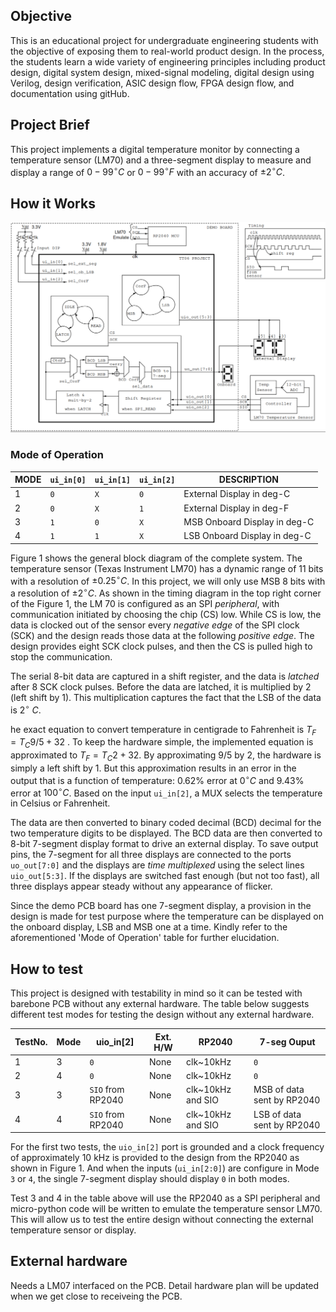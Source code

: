 <!---

This file is used to generate your project datasheet. Please fill in the information below and delete any unused
sections.

You can also include images in this folder and reference them in the markdown. Each image must be less than
512 kb in size, and the combined size of all images must be less than 1 MB.
-->

## Objective

This is an educational project for undergraduate engineering students with the objective of exposing them to real-world product design. In the process, the students learn a wide variety of engineering principles including product design, digital system design, mixed-signal modeling, digital design using Verilog, design verification, ASIC design flow, FPGA design flow, and documentation using gitHub.

## Project Brief

This project implements a digital temperature monitor by connecting a temperature sensor (LM70) and a three-segment display to measure and display a range of $0-99^\circ C$ or $0-99^\circ F$ with an accuracy of $\pm 2^\circ C$.

## How it Works

![Block diagram of the complete system.](tt06-blockdiag.png) 

### Mode of Operation

| MODE | `ui_in[0]` | `ui_in[1]` | `ui_in[2]` | DESCRIPTION |
|-|-|-|-|-|
| 1 | `0` | `X` | `0` | External Display in deg-C |
| 2 | `0` | `X` | `1` | External Display in deg-F |
| 3 | `1` | `0` | `X` | MSB Onboard Display in deg-C |
| 4 | `1` | `1` | `X` | LSB Onboard Display in deg-C |

Figure 1 shows the general block diagram of the complete system. The temperature sensor (Texas Instrument LM70) has a dynamic range of 11 bits with a resolution of $\pm 0.25^\circ C$. In this project, we will only use MSB 8 bits with a resolution of $\pm 2^\circ C$. As shown in the timing diagram in the top right corner of the Figure 1, the LM 70 is configured as an SPI _peripheral_, with communication initiated by choosing the chip (CS) low. While CS is low, the data is clocked out of the sensor every _negative edge_ of the SPI clock (SCK) and the design reads those data at the following _positive edge_. The design provides eight SCK clock pulses, and then the CS is pulled high to stop the communication.

The serial 8-bit data are captured in a shift register, and the data is _latched_ after 8 SCK clock pulses. Before the data are latched, it is multiplied by 2 (left shift by 1). This multiplication captures the fact that the LSB of the data is $2^\circ~C$.

he exact equation to convert temperature in centigrade to Fahrenheit is $T_F = T_C 9/5 + 32$ . To keep the hardware simple, the implemented equation is approximated to $T_F = T_C 2 + 32$. By approximating $9/5$ by $2$, the hardware is simply a left shift by 1. But this approximation results in an error in the output that is a function of temperature: $0.62\%$ error at $0^\circ C$ and $9.43\%$ error at $100^\circ C$. Based on the input `ui_in[2]`, a MUX selects the temperature in Celsius or Fahrenheit. 

The data are then converted to binary coded decimal (BCD) decimal for the two temperature digits to be displayed. The BCD data are then converted to 8-bit 7-segment display format to drive an external display. To save output pins, the 7-segment for all three displays are connected to the ports `uo_out[7:0]` and the displays are _time multiplexed_ using the select lines `uio_out[5:3]`. If the displays are switched fast enough (but not too fast), all three displays appear steady without any appearance of flicker.

Since the demo PCB board has one 7-segment display, a provision in the design is made for test purpose where the temperature can be displayed on the onboard display, LSB and MSB one at a time. Kindly refer to the aforementioned 'Mode of Operation' table for further elucidation.

## How to test

This project is designed with testability in mind so it can be tested with barebone PCB without any external hardware. The table below suggests different test modes for testing the design without any external hardware.

| TestNo. | Mode | uio_in[2] | Ext. H/W | RP2040 | 7-seg Ouput |
|-|-|-|-|-|-|
| 1 | 3 | `0` | None | clk~10kHz | `0` |
| 2 | 4 | `0` | None | clk~10kHz | `0` |
| 3 | 3 | `SIO` from RP2040 | None | clk~10kHz and SIO | MSB of data sent by RP2040 |
| 4 | 4 | `SIO` from RP2040 | None | clk~10kHz and SIO | LSB of data sent by RP2040 |

For the first two tests, the `uio_in[2]` port is grounded and a clock frequency of approximately 10 kHz is provided to the design from the RP2040 as shown in Figure 1. And when the inputs (`ui_in[2:0]`) are configure in Mode `3` or `4`, the single 7-segment display should display `0` in both modes.

Test 3 and 4 in the table above will use the RP2040 as a SPI peripheral and micro-python code will be written to emulate the temperature sensor LM70. This will allow us to test the entire design without connecting the external temperature sensor or display.

## External hardware

Needs a LM07 interfaced on the PCB. Detail hardware plan will be updated when we get close to receiveing the PCB.
